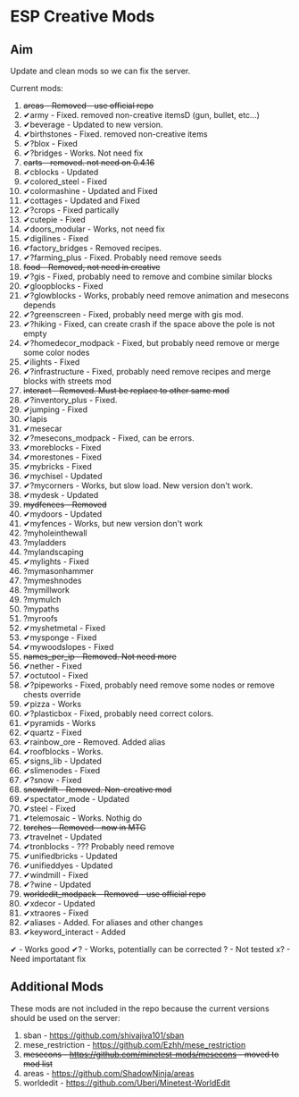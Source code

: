 ESP Creative Mods
===

Aim
---
Update and clean mods so we can fix the server.

Current mods:
1. ~~areas - Removed - use official repo~~
2. ✔army - Fixed. removed non-creative itemsD (gun, bullet, etc...)
3. ✔beverage - Updated to new version.
4. ✔birthstones - Fixed. removed non-creative items
5. ✔?blox - Fixed
6. ✔?bridges - Works. Not need fix
7. ~~carts - removed. not need on 0.4.16~~
8. ✔cblocks - Updated
9. ✔colored_steel - Fixed
10. ✔colormashine - Updated and Fixed
11. ✔cottages - Updated and Fixed
12. ✔?crops - Fixed partically
13. ✔cutepie - Fixed
14. ✔doors_modular - Works, not need fix
15. ✔digilines - Fixed
16. ✔factory_bridges - Removed recipes.
17. ✔?farming_plus - Fixed. Probably need remove seeds
18. ~~food - Removed, not need in creative~~
19. ✔?gis - Fixed, probably need to remove and combine similar blocks
20. ✔gloopblocks - Fixed
21. ✔?glowblocks - Works, probably need remove animation and mesecons depends
22. ✔?greenscreen - Fixed, probably need merge with gis mod.
23. ✔?hiking - Fixed, can create crash if the space above the pole is not empty
24. ✔?homedecor_modpack - Fixed, but probably need remove or merge some color nodes
25. ✔ilights - Fixed
26. ✔?infrastructure - Fixed, probably need remove recipes and merge blocks with streets mod
27. ~~interact - Removed. Must be replace to other same mod~~
28. ✔?inventory_plus - Fixed.
29. ✔jumping - Fixed
30. ✔lapis
31. ✔mesecar
32. ✔?mesecons_modpack - Fixed, can be errors.
33. ✔moreblocks - Fixed
34. ✔morestones - Fixed
35. ✔mybricks - Fixed
36. ✔mychisel - Updated
37. ✔?mycorners - Works, but slow load. New version don't work.
38. ✔mydesk - Updated
39. ~~mydfences - Removed~~
40. ✔mydoors - Updated
41. ✔myfences - Works, but new version don't work
42. ?myholeinthewall
43. ?myladders
44. ?mylandscaping
45. ✔mylights - Fixed
46. ?mymasonhammer
47. ?mymeshnodes
48. ?mymillwork
49. ?mymulch
50. ?mypaths
51. ?myroofs
52. ✔myshetmetal - Fixed
53. ✔mysponge - Fixed
54. ✔mywoodslopes - Fixed
55. ~~names_per_ip - Removed. Not need more~~
56. ✔nether - Fixed
57. ✔octutool - Fixed
58. ✔?pipeworks - Fixed, probably need remove some nodes or remove chests override
59. ✔pizza - Works
60. ✔?plasticbox - Fixed, probably need correct colors.
61. ✔pyramids - Works
62. ✔quartz - Fixed
63. ✔rainbow_ore - Removed. Added alias
64. ✔roofblocks - Works.
65. ✔signs_lib - Updated
66. ✔slimenodes - Fixed
67. ✔?snow - Fixed
68. ~~snowdrift - Removed. Non-creative mod~~
69. ✔spectator_mode - Updated
70. ✔steel - Fixed
71. ✔telemosaic - Works. Nothig do
72. ~~torches - Removed - now in MTG~~
73. ✔travelnet - Updated
74. ✔tronblocks - ??? Probably need remove
75. ✔unifiedbricks - Updated
76. ✔unifieddyes - Updated
77. ✔windmill - Fixed
78. ✔?wine - Updated
79. ~~worldedit_modpack - Removed - use official repo~~
80. ✔xdecor - Updated
81. ✔xtraores - Fixed
82. ✔aliases - Added. For aliases and other changes
83. ✔keyword_interact - Added

✔ - Works good
✔? - Works, potentially can be corrected
? - Not tested
x? - Need importatant fix

Additional Mods
---
These mods are not included in the repo because the current versions should be used on the server:

1. sban - https://github.com/shivajiva101/sban
2. mese_restriction - https://github.com/Ezhh/mese_restriction
3. ~~mesecons - https://github.com/minetest-mods/mesecons - moved to mod list~~
4. areas - https://github.com/ShadowNinja/areas
5. worldedit - https://github.com/Uberi/Minetest-WorldEdit
